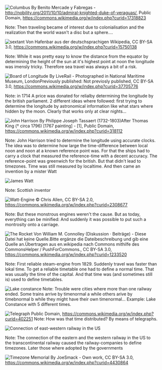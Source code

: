 ![Columbus](img/Christopher_Columbus_at_the_gates_of_the_monastery_of_Santa_Maria_de_la_Rabida_with_his_son_Diego.jpg)
<span class="credit">By Benito Mercade y Fabregas - http://nobility.org/2011/10/10/admiral-knighted-duke-of-veraguas/, Public Domain, https://commons.wikimedia.org/w/index.php?curid=17318823</span>

Note: Then traveling became of interest due to colonialisation and the realization that
the world wasn't a disc but a sphere....




![sextant](img/sextant.jpg)
<span class="credit">Von Hafenbar aus der deutschsprachigen Wikipedia, CC BY-SA 3.0, https://commons.wikimedia.org/w/index.php?curid=15750138</span>

Note: While it was pretty easy to know the distance from the equator by determining
the height of the sun at it's highest point at noon the longitude was imensly tricky.
Therefore sea travel was always a bit of a risk.



![Board of Longitude](img/boardOfLongitude.jpg)
<span class="credit">By LiveRail - Photographed in National Maritime Museum, LondonPreviously published: Not previosly published, CC BY-SA 3.0, https://commons.wikimedia.org/w/index.php?curid=37705776</span>

Note: in 1714 A price was donated for relialby determining the longitude by the british
parliament. 2 different ideas where followed: first trying to determine the longitude by astronomical
information like what stars where hidden by the moon. Clearly that works only at
clear nights...




![John Harrison](img/johnHarrison.jpg)
<span class="credit">By Philippe Joseph Tassaert (1732-1803)After Thomas King († circa 1796) [1767 painting] - [1], Public Domain, https://commons.wikimedia.org/w/index.php?curid=318112</span>

Note: John Harrison tried to determine the longitude using accurate clocks. The idea was to
determine how large the time-difference between local noon and noon at a known reference
point was. For that the ships had to carry a clock that measured the
reference-time with a decent accuracy. The reference-point was greenwich for the british.
But that didn't lead to timezones. Time was still measured by localtime.
And then came an invention by a mister Watt




![James Watt](img/jamesWatt.jpg)

Note: Scottish inventor




![Watt-Engine](img/Grazebrook_Beam_Engine.jpg)
<span class="credit">© Chris Allen, CC BY-SA 2.0, https://commons.wikimedia.org/w/index.php?curid=2308677</span>

Note: But these monstrous engines weren't the cause. But as today, everything can
be minified: And suddenly it was possible to put such a montrosity onto a carriage.



![The Rocket](img/theRocket.jpg)
<span class="credit">Von William M. Connolley (Diskussion · Beiträge) - Diese Datei hat keine Quelle.Bitte ergänze die Dateibeschreibung und gib eine Quelle an.Übertragen aus en.wikipedia nach Commons mithilfe des CommonsHelper / PushForCommons., CC BY-SA 3.0, https://commons.wikimedia.org/w/index.php?curid=1233520</span>

Note: First reliable steam-engine from 1829. Suddenly travel was faster than lokal time. To get a reliable timetable one had to define a
normal time. That was usually the time of the capital. And that time was (and sometimes still is)
used to define timetables.




![Lake constance](img/lakeconstance.png)
Note: Trouble were cities where more than one railway ended. Some trains arrive by timenormal a
while others arive by timebnormal b while they might have their own timenormal...
Example: Lake Constance with 5 different times.




![Telegraph](img/telegraph.png)
<span class="credit">Public Domain, https://commons.wikimedia.org/w/index.php?curid=402251</span>
Note: How was that time distributed? By means of telegraphs.




![Connection of east-western railway in the US](img/1869-Golden_Spike.jpg)

Note: The connection of the eastern and the western railway in the US to the
transcontinental railway caused the railway-companies to define timezones.
Later those where adopted by the governments



![Timezone Memorial](img/timezoneMemorial.jpg)
<span class="credit">By JoeSmack - Own work, CC BY-SA 3.0, https://commons.wikimedia.org/w/index.php?curid=4430864</span>

